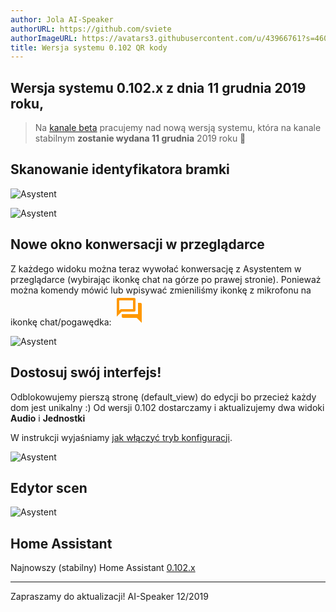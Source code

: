 ```yaml
---
author: Jola AI-Speaker
authorURL: https://github.com/sviete
authorImageURL: https://avatars3.githubusercontent.com/u/43966761?s=460&v=4
title: Wersja systemu 0.102 QR kody
---
```


## Wersja systemu 0.102.x z dnia 11 grudnia 2019 roku,

> Na [kanale beta](/AIS-docs/docs/en/ais_gate_faq_hass_compatibility.html#harmonogram-wydań-asystenta-domowego) pracujemy nad nową wersją systemu, która na kanale stabilnym **zostanie wydana 11 grudnia** 2019 roku 🥳


## Skanowanie identyfikatora bramki

![Asystent](/AIS-docs/img/en/blog/qr_code_web_0.png)

![Asystent](/AIS-docs/img/en/blog/qr_code_web.png)


## Nowe okno konwersacji w przeglądarce

Z każdego widoku można teraz wywołać konwersację z Asystentem w przeglądarce (wybirając ikonkę chat na górze po prawej stronie).
Ponieważ można komendy mówić lub wpisywać zmieniliśmy ikonkę z mikrofonu na ikonkę chat/pogawędka:
<svg style="width:48px;height:48px" viewBox="0 0 24 24">
    <path fill="#FF9800" d="M15,4V11H5.17L4,12.17V4H15M16,2H3A1,1 0 0,0 2,3V17L6,13H16A1,1 0 0,0 17,12V3A1,1 0 0,0 16,2M21,6H19V15H6V17A1,1 0 0,0 7,18H18L22,22V7A1,1 0 0,0 21,6Z" />
</svg>

![Asystent](/AIS-docs/img/en/blog/201912/new_conversation.png)



## Dostosuj swój interfejs!

Odblokowujemy pierszą stronę (default_view) do edycji bo przecież każdy dom jest unikalny :)
Od wersji 0.102 dostarczamy i aktualizujemy dwa widoki **Audio** i **Jednostki**

W instrukcji wyjaśniamy [jak włączyć tryb konfiguracji](https://sviete.github.io/AIS-docs/docs/en/ais_app_ui_config.html).

![Asystent](/AIS-docs/img/en/blog/201912/lovelace_custom.png)

## Edytor scen

![Asystent](/AIS-docs/img/en/blog/201912/scene_editor.png)


## Home Assistant

Najnowszy (stabilny) Home Assistant <a href="https://www.home-assistant.io/blog/2019/11/20/release-102/" target="_blank">0.102.x</a>




----
Zapraszamy do aktualizacji!
AI-Speaker 12/2019
